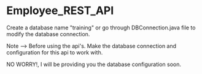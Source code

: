 # Employee_REST_API

Create a database name "training" or go through DBConnection.java file to modify the database connection.

Note --> 
Before using the api's. Make the database connection and configuration for this api to work with.

NO WORRY!, I will be providing you the database configuration soon.
